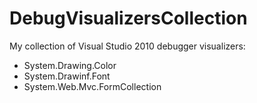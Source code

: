 DebugVisualizersCollection
==========================

My collection of Visual Studio 2010 debugger visualizers:

- System.Drawing.Color
- System.Drawinf.Font
- System.Web.Mvc.FormCollection

